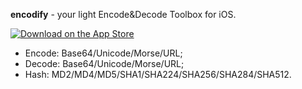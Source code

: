 **encodify** - your light Encode&Decode Toolbox for iOS.

[![Download on the App Store](https://cdn.rawgit.com/Tuccuay/encodify/master/Assets/Download_on_the_App_Store_Badge_US-UK_135x40.svg)](https://itunes.apple.com/us/app/encodify-your-light-encode/id1074602693?mt=8)

* Encode: Base64/Unicode/Morse/URL;
* Decode: Base64/Unicode/Morse/URL;
* Hash: MD2/MD4/MD5/SHA1/SHA224/SHA256/SHA284/SHA512.
